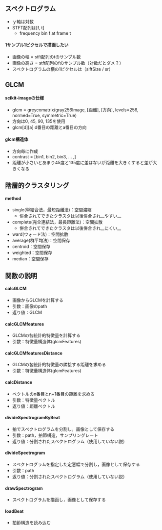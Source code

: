 ## スペクトログラム
* ｙ軸は対数
* STFT配列は[f, t]
    - frequency bin f at frame t

#### 1サンプル1ピクセルで描画したい
* 画像の幅 = stft配列のtのサンプル数
* 画像の高さ = stft配列のfのサンプル数（対数だとダメ？）
* スペクトログラムの横の1ピクセルは（siftSize / sr）

## GLCM
#### scikit-imageの仕様
* glcm = greycomatrix(gray256Image, [距離], [方向], levels=256, normed=True, symmetric=True)
* 方向は0, 45, 90, 135を使用
* glcm[d][a] d番目の距離とa番目の方向

#### glcm構造体
* 方向毎に作成
* contrast = [bin1, bin2, bin3, ... ,]
* 距離が小さいとあまり45度と135度に差はないが距離を大きくすると差が大きくなる

## 階層的クラスタリング
#### method
* single(単結合法，最短距離法)：空間濃縮
    - 併合されてできたクラスタは以後併合され__やすい__
* complete(完全連結法，最長距離法)：空間拡散
    - 併合されてできたクラスタは以後併合され__にくい__
* ward(ウォード法)：空間拡散
* average(群平均法)：空間保存
* centroid：空間保存
* weighted：空間保存
* median：空間保存

## 関数の説明
#### calcGLCM
* 画像からGLCMを計算する
* 引数：画像のpath  
* 返り値：GLCM

#### calcGLCMfeatures
* GLCMの各統計的特徴量を計算する
* 引数：特徴量構造体(glcmFeatures)

#### calcGLCMfeaturesDistance
* GLCMの各統計的特徴量の隣接する距離を求める
* 引数：特徴量構造体(glcmFeatures)

#### calcDistance
* ベクトルのn番目とn+1番目の距離を求める
* 引数：特徴量ベクトル
* 返り値：距離ベクトル

#### divideSpectrogramByBeat
* 拍でスペクトログラムを分割し，画像として保存する
* 引数：path，拍節構造，サンプリングレート
* 返り値：分割されたスペクトログラム（使用していない説）

#### divideSpectrogram
* スペクトログラムを指定した定窓幅で分割し，画像として保存する
* 引数：path
* 返り値：分割されたスペクトログラム（使用していない説）

#### drawSpectrogram
* スペクトログラムを描画し，画像として保存する

#### loadBeat
* 拍節構造を読み込む
